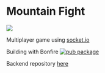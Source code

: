 # Mountain Fight

![](https://github.com/RafaelBarbosatec/mountain_fight/blob/master/media/example_fight.gif)

Multiplayer game using [socket.io](https://socket.io/)

Building with Bonfire [![pub package](https://img.shields.io/pub/v/bonfire.svg)](https://pub.dev/packages/bonfire)

Backend repository [here](https://github.com/teocteles/mountainfight)
